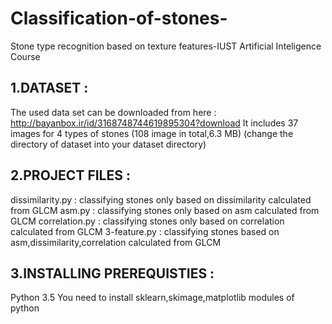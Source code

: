 # Classification-of-stones-
Stone type recognition based on texture features-IUST Artificial Inteligence Course

## 1.DATASET :
The used data set can be downloaded from here : http://bayanbox.ir/id/3168748744619895304?download
It includes 37 images for 4 types of stones (108 image in total,6.3 MB)
(change the directory of dataset into your dataset directory)
  
## 2.PROJECT FILES :
dissimilarity.py : classifying stones only based on dissimilarity calculated from GLCM
asm.py : classifying stones only based on asm calculated from GLCM
correlation.py : classifying stones only based on correlation calculated from GLCM
3-feature.py : classifying stones based on asm,dissimilarity,correlation calculated from GLCM
  
## 3.INSTALLING PREREQUISTIES : 
Python 3.5 
You need to install sklearn,skimage,matplotlib modules of python

